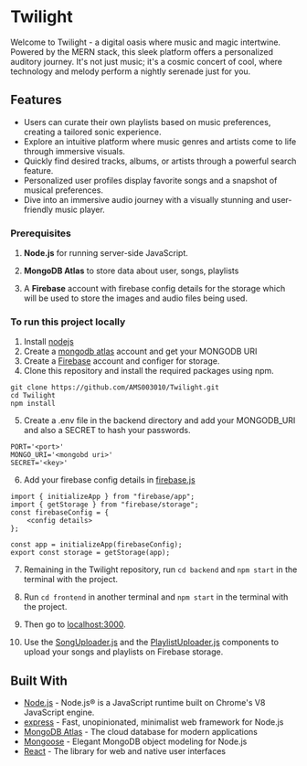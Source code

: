 # Twilight
Welcome to Twilight - a digital oasis where music and magic intertwine. Powered by the MERN stack, this sleek platform offers a personalized auditory journey. It's not just music; it's a cosmic concert of cool, where technology and melody perform a nightly serenade just for you.

## Features
* Users can curate their own playlists based on music preferences, creating a tailored sonic experience.
* Explore an intuitive platform where music genres and artists come to life through immersive visuals.
* Quickly find desired tracks, albums, or artists through a powerful search feature.
* Personalized user profiles display favorite songs and a snapshot of musical preferences.
* Dive into an immersive audio journey with a visually stunning and user-friendly music player.

### Prerequisites

1. **Node.js** for running server-side JavaScript. 

2. **MongoDB Atlas** to store data about user, songs, playlists

3. A **Firebase** account with firebase config details for the storage which will be used to store the images and audio files being used.

### To run this project locally
1. Install [nodejs](https://nodejs.org/en)
2. Create a [mongodb atlas](https://www.mongodb.com/atlas/database) account and get your MONGODB URI
3. Create a [Firebase](https://firebase.google.com/) account and configer for storage.
4. Clone this repository and install the required packages using npm.

```
git clone https://github.com/AMS003010/Twilight.git
cd Twilight
npm install
```

5. Create a .env file in the backend directory and add your MONGODB_URI and also a SECRET to hash your passwords.

```
PORT='<port>'
MONGO_URI='<mongobd uri>'
SECRET='<key>'
```
6. Add your firebase config details in [firebase.js](https://github.com/AMS003010/Twilight/blob/main/frontend/src/components/firebase.js)

```
import { initializeApp } from "firebase/app";
import { getStorage } from "firebase/storage";
const firebaseConfig = {
    <config details>
};

const app = initializeApp(firebaseConfig);
export const storage = getStorage(app);
```

7. Remaining in the Twilight repository, run ```cd backend```  and ```npm start``` in the terminal with the project.  

9. Run ```cd frontend``` in another terminal and ```npm start``` in the terminal with the project.

10. Then go to [localhost:3000](http://localhost:3000/).

11. Use the [SongUploader.js](https://github.com/AMS003010/Twilight/blob/main/frontend/src/components/SongUploader.js) and the [PlaylistUploader.js](https://github.com/AMS003010/Twilight/blob/main/frontend/src/components/PlaylistUploader.js) components to upload your songs and playlists on Firebase storage.



## Built With

- [Node.js](https://nodejs.org) - Node.js® is a JavaScript runtime built on Chrome's V8 JavaScript engine.
- [express](https://expressjs.com//) - Fast, unopinionated, minimalist web framework for Node.js
- [MongoDB Atlas](https://www.mongodb.com/atlas/database) - The cloud database for modern applications
- [Mongoose](https://mongoosejs.com/) - Elegant MongoDB object modeling for Node.js
- [React](https://react.dev/) - The library for web and native user interfaces
